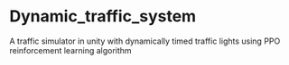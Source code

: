 # Dynamic_traffic_system
A traffic simulator in unity with dynamically timed traffic lights using PPO reinforcement learning algorithm
